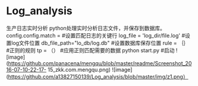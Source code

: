 # Log_analysis
生产日志实时分析
python处理实时分析日志文件，并保存到数据库。
config.config.match  =          #设置匹配日志的关键行
log_file = 'log_dir/file.log'   #设置log文件位置
db_file_path="lo_db/log.db"		#设置数据库保存位置
rule = ｛｝                     #正则的规则 
tp = （）						#应用正则匹配需要的数据
python start.py  #启动
![image](https://github.com/panacena/mengqu/blob/master/readme/Screenshot_2016-07-10-22-17- 15_zkk.com.mengqu.png)
![image](https://github.com/a13827150139/Log_analysis/blob/master/img/z1.png）

